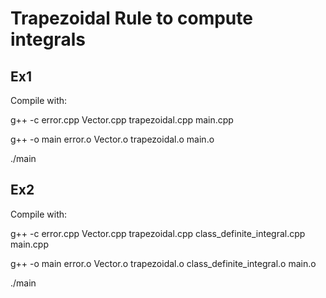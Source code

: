 # Trapezoidal Rule to compute integrals

## Ex1
Compile with:

g++ -c error.cpp Vector.cpp trapezoidal.cpp main.cpp

g++ -o main error.o Vector.o trapezoidal.o main.o

./main

## Ex2
Compile with:

g++ -c error.cpp Vector.cpp trapezoidal.cpp class_definite_integral.cpp main.cpp

g++ -o main error.o Vector.o trapezoidal.o class_definite_integral.o main.o

./main
